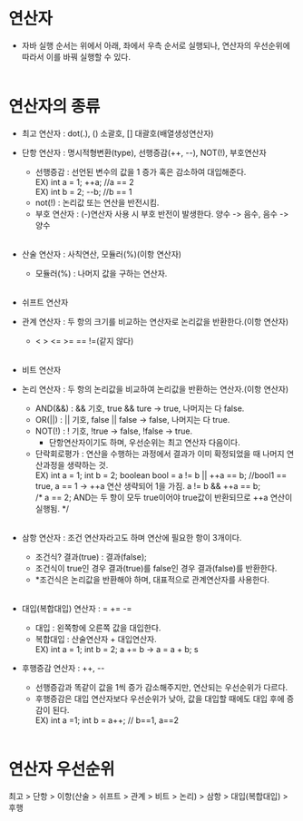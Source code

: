 # 연산자
- 자바 실행 순서는 위에서 아래, 좌에서 우측 순서로 실행되나, 연산자의 우선순위에 따라서 이를 
바꿔 실행할 수 있다.
<br><br>

# 연산자의 종류
- 최고 연산자 : dot(.), () 소괄호, [] 대괄호(배열생성연산자)
    <br>
- 단항 연산자 : 명시적형변환(type), 선행증감(++, --), NOT(!), 부호연산자
    - 선행증감 : 선언된 변수의 값을 1 증가 혹은 감소하여 대입해준다.
    <br>EX) int a = 1; ++a; //a == 2
    <br>EX) int b = 2; --b; //b == 1
    - not(!) : 논리값 또는 연산을 반전시킴.
    - 부호 연산자 : (-)연산자 사용 시 부호 반전이 발생한다. 양수 -> 음수, 음수 -> 양수
    <br>
- 산술 연산자 : 사칙연산, 모듈러(%)(이항 연산자)
    - 모듈러(%) : 나머지 값을 구하는 연산자.
    <br>
- 쉬프트 연산자
    <br>
- 관계 연산자 : 두 항의 크기를 비교하는 연산자로 논리값을 반환한다.(이항 연산자)
    - < > <= >= == !=(같지 않다)
    <br>
- 비트 연산자
    <br>
- 논리 연산자 : 두 항의 논리값을 비교하여 논리값을 반환하는 연산자.(이항 연산자)
    - AND(&&) : && 기호, true && ture -> true, 나머지는 다 false.
    - OR(||) : || 기호, false || false -> false, 나머지는 다 true.
    - NOT(!) : ! 기호, !true -> false, !false -> true.
        - 단항연산자이기도 하며, 우선순위는 최고 연산자 다음이다.
    - 단락회로평가 : 연산을 수행하는 과정에서 결과가 이미 확정되었을 때 나머지 연산과정을 생략하는 것.
    <br>EX) int a = 1; int b = 2; boolean bool = a != b || ++a == b;
            //bool1 == true, a == 1 -> ++a 연산 생략되어 1을 가짐.
            a != b && ++a == b;<br>
            /* a == 2; 
            AND는 두 항이 모두 true이어야 true값이 반환되므로 ++a 연산이 실행됨. 
            */
    <br>
- 삼항 연산자 : 조건 연산자라고도 하며 연산에 필요한 항이 3개이다.
    - 조건식? 결과(true) : 결과(false);
    - 조건식이 true인 경우 결과(true)를 false인 경우 결과(false)를 반환한다.
    - *조건식은 논리값을 반환해야 하며, 대표적으로 관계연산자를 사용한다.
    <br>
- 대입(복합대입) 연산자 : = += -=
    - 대입 : 왼쪽항에 오른쪽 값을 대입한다.
    - 복합대입 : 산술연산자 + 대입연산자.
    <br>EX) int a = 1; int b = 2; a += b -> a = a + b; s<br>

- 후행증감 연산자 : ++, --
    - 선행증감과 똑같이 값을 1씩 증가 감소해주지만, 연산되는 우선순위가 다르다.
    - 후행증감은 대입 연산자보다 우선순위가 낮아, 값을 대입할 때에도 대입 후에 증감이 된다.
    <br>EX) int a =1; int b = a++; // b==1, a==2
<br><br>

# 연산자 우선순위
최고 > 단항 > 이항(산술 > 쉬프트 > 관계 > 비트 > 논리) > 삼항 > 대입(복합대입) > 후행
